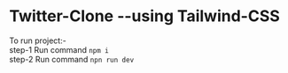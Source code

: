 # Twitter-Clone --using Tailwind-CSS

To run project:-<br>
step-1 Run command `npm i`<br>
step-2 Run command `npn run dev`

